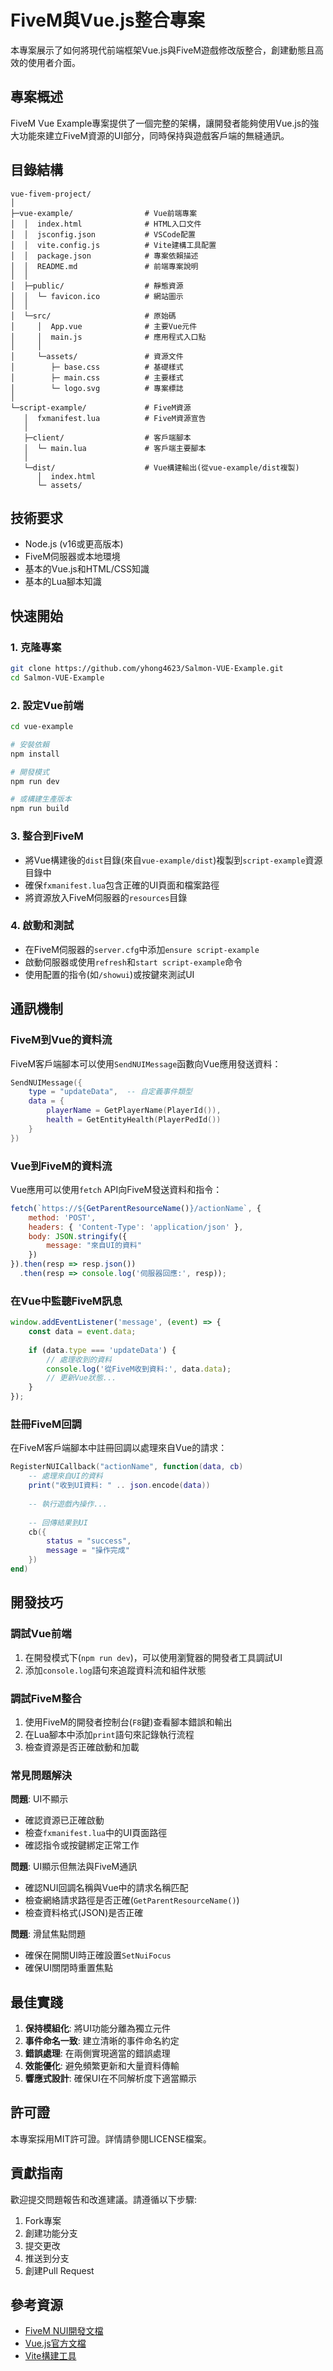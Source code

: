 # FiveM與Vue.js整合專案

本專案展示了如何將現代前端框架Vue.js與FiveM遊戲修改版整合，創建動態且高效的使用者介面。

## 專案概述

FiveM Vue Example專案提供了一個完整的架構，讓開發者能夠使用Vue.js的強大功能來建立FiveM資源的UI部分，同時保持與遊戲客戶端的無縫通訊。

## 目錄結構

```
vue-fivem-project/
│
├─vue-example/                # Vue前端專案
│  │  index.html              # HTML入口文件
│  │  jsconfig.json           # VSCode配置
│  │  vite.config.js          # Vite建構工具配置
│  │  package.json            # 專案依賴描述
│  │  README.md               # 前端專案說明
│  │
│  ├─public/                  # 靜態資源
│  │  └─ favicon.ico          # 網站圖示
│  │
│  └─src/                     # 原始碼
│     │  App.vue              # 主要Vue元件
│     │  main.js              # 應用程式入口點
│     │
│     └─assets/               # 資源文件
│        ├─ base.css          # 基礎樣式
│        ├─ main.css          # 主要樣式
│        └─ logo.svg          # 專案標誌
│
└─script-example/             # FiveM資源
   │  fxmanifest.lua          # FiveM資源宣告
   │
   ├─client/                  # 客戶端腳本
   │  └─ main.lua             # 客戶端主要腳本
   │
   └─dist/                    # Vue構建輸出(從vue-example/dist複製)
      │  index.html
      └─ assets/
```

## 技術要求

- Node.js (v16或更高版本)
- FiveM伺服器或本地環境
- 基本的Vue.js和HTML/CSS知識
- 基本的Lua腳本知識

## 快速開始

### 1. 克隆專案

```bash
git clone https://github.com/yhong4623/Salmon-VUE-Example.git
cd Salmon-VUE-Example
```

### 2. 設定Vue前端

```bash
cd vue-example

# 安裝依賴
npm install

# 開發模式
npm run dev

# 或構建生產版本
npm run build
```

### 3. 整合到FiveM

- 將Vue構建後的`dist`目錄(來自`vue-example/dist`)複製到`script-example`資源目錄中
- 確保`fxmanifest.lua`包含正確的UI頁面和檔案路徑
- 將資源放入FiveM伺服器的`resources`目錄

### 4. 啟動和測試

- 在FiveM伺服器的`server.cfg`中添加`ensure script-example`
- 啟動伺服器或使用`refresh`和`start script-example`命令
- 使用配置的指令(如`/showui`)或按鍵來測試UI

## 通訊機制

### FiveM到Vue的資料流

FiveM客戶端腳本可以使用`SendNUIMessage`函數向Vue應用發送資料：

```lua
SendNUIMessage({
    type = "updateData",  -- 自定義事件類型
    data = {
        playerName = GetPlayerName(PlayerId()),
        health = GetEntityHealth(PlayerPedId())
    }
})
```

### Vue到FiveM的資料流

Vue應用可以使用`fetch` API向FiveM發送資料和指令：

```javascript
fetch(`https://${GetParentResourceName()}/actionName`, {
    method: 'POST',
    headers: { 'Content-Type': 'application/json' },
    body: JSON.stringify({ 
        message: "來自UI的資料"
    })
}).then(resp => resp.json())
  .then(resp => console.log('伺服器回應:', resp));
```

### 在Vue中監聽FiveM訊息

```javascript
window.addEventListener('message', (event) => {
    const data = event.data;
    
    if (data.type === 'updateData') {
        // 處理收到的資料
        console.log('從FiveM收到資料:', data.data);
        // 更新Vue狀態...
    }
});
```

### 註冊FiveM回調

在FiveM客戶端腳本中註冊回調以處理來自Vue的請求：

```lua
RegisterNUICallback("actionName", function(data, cb)
    -- 處理來自UI的資料
    print("收到UI資料: " .. json.encode(data))
    
    -- 執行遊戲內操作...
    
    -- 回傳結果到UI
    cb({
        status = "success",
        message = "操作完成"
    })
end)
```

## 開發技巧

### 調試Vue前端

1. 在開發模式下(`npm run dev`)，可以使用瀏覽器的開發者工具調試UI
2. 添加`console.log`語句來追蹤資料流和組件狀態

### 調試FiveM整合

1. 使用FiveM的開發者控制台(`F8`鍵)查看腳本錯誤和輸出
2. 在Lua腳本中添加`print`語句來記錄執行流程
3. 檢查資源是否正確啟動和加載

### 常見問題解決

**問題**: UI不顯示
- 確認資源已正確啟動
- 檢查`fxmanifest.lua`中的UI頁面路徑
- 確認指令或按鍵綁定正常工作

**問題**: UI顯示但無法與FiveM通訊
- 確認NUI回調名稱與Vue中的請求名稱匹配
- 檢查網絡請求路徑是否正確(`GetParentResourceName()`)
- 檢查資料格式(JSON)是否正確

**問題**: 滑鼠焦點問題
- 確保在開關UI時正確設置`SetNuiFocus`
- 確保UI關閉時重置焦點

## 最佳實踐

1. **保持模組化**: 將UI功能分離為獨立元件
2. **事件命名一致**: 建立清晰的事件命名約定
3. **錯誤處理**: 在兩側實現適當的錯誤處理
4. **效能優化**: 避免頻繁更新和大量資料傳輸
5. **響應式設計**: 確保UI在不同解析度下適當顯示

## 許可證

本專案採用MIT許可證。詳情請參閱LICENSE檔案。

## 貢獻指南

歡迎提交問題報告和改進建議。請遵循以下步驟:
1. Fork專案
2. 創建功能分支
3. 提交更改
4. 推送到分支
5. 創建Pull Request

## 參考資源

- [FiveM NUI開發文檔](https://docs.fivem.net/docs/scripting-manual/nui-development/)
- [Vue.js官方文檔](https://vuejs.org/guide/introduction.html)
- [Vite構建工具](https://vitejs.dev/guide/)
